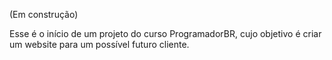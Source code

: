 (Em construção)

Esse é o início de um projeto do curso ProgramadorBR, cujo objetivo é criar um website para um possível futuro cliente.

